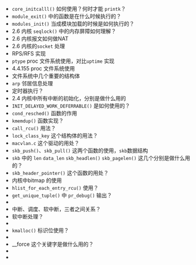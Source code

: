 * `core_initcalll()` 如何使用？何时才能 `printk`？
* `module_exit()` 中的函数是在什么时候执行的？
* `modules_init()` 当成模块加载的时候是如何执行的？
* 2.6 内核 `seqlock()` 中的内存屏障如何理解？
* 2.6 内核报文如何做NAT
* 2.6 内核的`socket` 处理
* RPS/RFS 实现
* `ptype` proc 文件系统使用，对比`uptime` 实现
* 4.4.155  proc 文件系统使用
* 文件系统中几个重要的结构体
* `arp` 邻居信息处理
* 定时器执行？
* 2.4 内核中所有中断的初始化，分别是做什么用的
* `INIT_DELAYED_WORK_DEFERRABLE()` 是如何使用的？
* `cond_resched()` 函数的作用
* `kmemdup()` 函数实现？
* `call_rcu()` 用法？
* `lock_class_key` 这个结构体的用法？
* `macvlan.c` 这个驱动的用处？
* `skb_push()`、`skb_pull()`  这两个函数的使用，`skb`数据结构
* `skb` 中的 `len` `data_len` `skb_headlen()` `skb_pagelen()`  这几个分别是做什么用的？
* `skb_header_pointer()` 这个函数的用处？
* 内核中bitmap 的使用
* `hlist_for_each_entry_rcu()` 使用？
* `get_unique_tuple()` 中 `pr_debug()` 输出？
* 
* 中断、调度、软中断，三者之间关系？
* 软中断处理？
* 
* `kmalloc()` 标识位使用？
* 
* __force 这个关键字是做什么用的？
* 
* 



